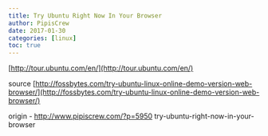 ```yaml
---
title: Try Ubuntu Right Now In Your Browser
author: PipisCrew
date: 2017-01-30
categories: [linux]
toc: true
---
```


[http://tour.ubuntu.com/en/](http://tour.ubuntu.com/en/)

source
[http://fossbytes.com/try-ubuntu-linux-online-demo-version-web-browser/](http://fossbytes.com/try-ubuntu-linux-online-demo-version-web-browser/)

origin - http://www.pipiscrew.com/?p=5950 try-ubuntu-right-now-in-your-browser